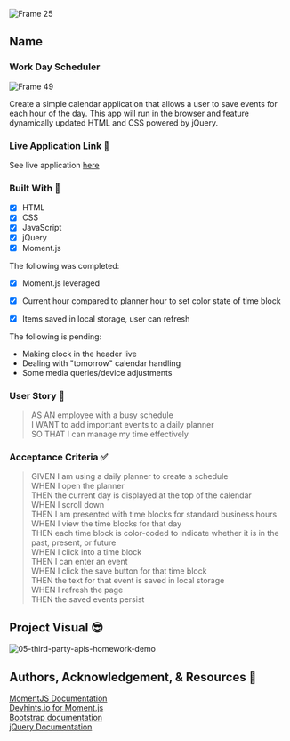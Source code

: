 ![Frame 25](https://user-images.githubusercontent.com/77648727/109900819-d05c4a00-7c4c-11eb-916f-c9478f3f9cea.png)

## Name

### Work Day Scheduler

![Frame 49](https://user-images.githubusercontent.com/77648727/109910670-829c0d80-7c5d-11eb-8a48-94626bd90109.png)    


Create a simple calendar application that allows a user to save events for each hour of the day. This app will run in the browser and feature dynamically updated HTML and CSS powered by jQuery.

### Live Application Link 👀
See live application [here](https://sarahdurks.github.io/work-scheduler/)

### Built With 🧰
- [x] HTML
- [x] CSS
- [x] JavaScript
- [x] jQuery
- [x] Moment.js

The following was completed:
- [x] Moment.js leveraged
- [x] Current hour compared to planner hour to set color state of time block
- [x] Items saved in local storage, user can refresh


The following is pending:
- Making clock in the header live
- Dealing with "tomorrow" calendar handling
- Some media queries/device adjustments

### User Story 📖
> AS AN employee with a busy schedule   
> I WANT to add important events to a daily planner   
> SO THAT I can manage my time effectively   

### Acceptance Criteria ✅
> GIVEN I am using a daily planner to create a schedule   
> WHEN I open the planner   
> THEN the current day is displayed at the top of the calendar   
> WHEN I scroll down   
> THEN I am presented with time blocks for standard business hours   
> WHEN I view the time blocks for that day   
> THEN each time block is color-coded to indicate whether it is in the past, present, or future   
> WHEN I click into a time block   
> THEN I can enter an event   
> WHEN I click the save button for that time block   
> THEN the text for that event is saved in local storage   
> WHEN I refresh the page   
> THEN the saved events persist   


## Project Visual 😎
![05-third-party-apis-homework-demo](https://user-images.githubusercontent.com/77648727/109749055-cbd15c00-7b8e-11eb-8094-1444b7ff92f4.gif)

## Authors, Acknowledgement, & Resources 🤝

[MomentJS Documentation](https://momentjs.com/)    
[Devhints.io for Moment.js](https://devhints.io/moment)    
[Bootstrap documentation](https://getbootstrap.com/docs/4.0/layout/grid/)    
[jQuery Documentation](https://learn.jquery.com/using-jquery-core/document-ready/)    
